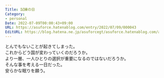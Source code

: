 ```yaml
---
Title: 試練の日
Category:
- personal
Date: 2022-07-09T00:00:43+09:00
URL: https://asuforce.hatenablog.com/entry/2022/07/09/000043
EditURL: https://blog.hatena.ne.jp/asuforcegt/asuforce.hatenablog.com/atom/entry/4207112889897334056
---
```


とんでもないことが起きてしまった。  
これからどう国が変わっていくのだろうか。  
より一層、一人ひとりの選択が重要になるのではないだろうか。  
そんな事を考える一日だった。  
安らかな眠りを願う。
